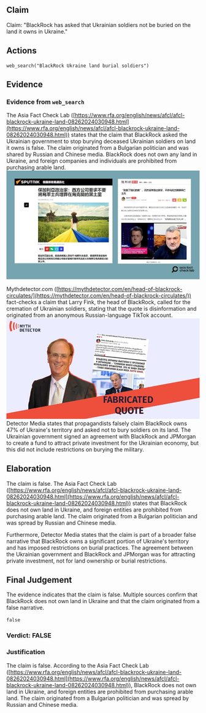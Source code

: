 ## Claim
Claim: "BlackRock has asked that Ukrainian soldiers not be buried on the land it owns in Ukraine."

## Actions
```
web_search("BlackRock Ukraine land burial soldiers")
```

## Evidence
### Evidence from `web_search`
The Asia Fact Check Lab ([https://www.rfa.org/english/news/afcl/afcl-blackrock-ukraine-land-08262024030948.html](https://www.rfa.org/english/news/afcl/afcl-blackrock-ukraine-land-08262024030948.html)) states that the claim that BlackRock asked the Ukrainian government to stop burying deceased Ukrainian soldiers on land it owns is false. The claim originated from a Bulgarian politician and was shared by Russian and Chinese media. BlackRock does not own any land in Ukraine, and foreign companies and individuals are prohibited from purchasing arable land. ![image 214](media/2025-08-06_17-32-1754501530-274079.jpg)

Mythdetector.com ([https://mythdetector.com/en/head-of-blackrock-circulates/](https://mythdetector.com/en/head-of-blackrock-circulates/)) fact-checks a claim that Larry Fink, the head of BlackRock, called for the cremation of Ukrainian soldiers, stating that the quote is disinformation and originated from an anonymous Russian-language TikTok account. ![image 220](media/2025-08-06_17-33-1754501584-250119.jpg) Detector Media states that propagandists falsely claim BlackRock owns 47% of Ukraine's territory and asked not to bury soldiers on its land. The Ukrainian government signed an agreement with BlackRock and JPMorgan to create a fund to attract private investment for the Ukrainian economy, but this did not include restrictions on burying the military.


## Elaboration
The claim is false. The Asia Fact Check Lab ([https://www.rfa.org/english/news/afcl/afcl-blackrock-ukraine-land-08262024030948.html](https://www.rfa.org/english/news/afcl/afcl-blackrock-ukraine-land-08262024030948.html)) states that BlackRock does not own land in Ukraine, and foreign entities are prohibited from purchasing arable land. The claim originated from a Bulgarian politician and was spread by Russian and Chinese media.

Furthermore, Detector Media states that the claim is part of a broader false narrative that BlackRock owns a significant portion of Ukraine's territory and has imposed restrictions on burial practices. The agreement between the Ukrainian government and BlackRock and JPMorgan was for attracting private investment, not for land ownership or burial restrictions.


## Final Judgement
The evidence indicates that the claim is false. Multiple sources confirm that BlackRock does not own land in Ukraine and that the claim originated from a false narrative.

`false`

### Verdict: FALSE

### Justification
The claim is false. According to the Asia Fact Check Lab ([https://www.rfa.org/english/news/afcl/afcl-blackrock-ukraine-land-08262024030948.html](https://www.rfa.org/english/news/afcl/afcl-blackrock-ukraine-land-08262024030948.html)), BlackRock does not own land in Ukraine, and foreign entities are prohibited from purchasing arable land. The claim originated from a Bulgarian politician and was spread by Russian and Chinese media.
